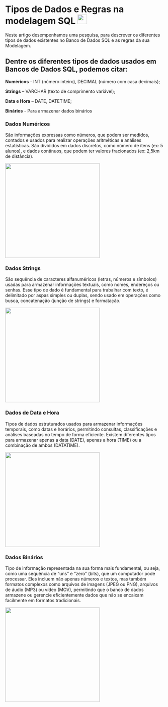 # Tipos de Dados e Regras na modelagem SQL <img src="https://cdn.jsdelivr.net/gh/devicons/devicon@latest/icons/mysql/mysql-original.svg" width="30px">
Neste artigo desempenhamos uma pesquisa, para descrever os diferentes tipos de dados existentes no Banco de Dados SQL e as regras da sua Modelagem. 

## Dentre os diferentes tipos de dados usados em Bancos de Dados SQL, podemos citar:

**Numéricos** - INT (número inteiro), DECIMAL (número com casa decimais); 

**Strings** – VARCHAR (texto de comprimento variável); 

**Data e Hora** – DATE, DATETIME; 

**Binários** - Para armazenar dados binários 

### Dados Numéricos
São informações expressas como números, que podem ser medidos, contados e usados para realizar operações aritméticas e análises estatísticas. São divididos em dados discretos, como número de itens (ex: 5 alunos), e dados contínuos, que podem ter valores fracionados (ex: 2,5km de distância). 

<img src="https://cdn1.gnarususercontent.com.br/1/403201/43ed5b0b-71da-449b-b8ee-ea982af4970b.png" width="300px">

### Dados Strings
São sequência de caracteres alfanuméricos (letras, números e símbolos) usadas para armazenar informações textuais, como nomes, endereços ou senhas. Esse tipo de dado é fundamental para trabalhar com texto, é delimitado por aspas simples ou duplas, sendo usado em operações como busca, concatenação (junção de strings) e formatação. 

<img src="https://consultabd.wordpress.com/wp-content/uploads/2024/03/str_agg_img02.jpg" width="300px">

### Dados de Data e Hora
Tipos de dados estruturados usados para armazenar informações temporais, como datas e horários, permitindo consultas, classificações e análises baseadas no tempo de forma eficiente. Existem diferentes tipos para armazenar apenas a data (DATE), apenas a hora (TIME) ou a combinação de ambos (DATATIME). 

<img src="https://macoratti.net/14/06/tsql_tdh17.gif" width="300px">

### Dados Binários
Tipo de informação representada na sua forma mais fundamental, ou seja, como uma sequência de “uns” e “zero” (bits), que um computador pode processar. Eles incluem não apenas números e textos, mas também formatos complexos como arquivos de imagens (JPEG ou PNG), arquivos de áudio (MP3) ou vídeo (MOV), permitindo que o banco de dados armazene ou gerencie eficientemente dados que não se encaixam facilmente em formatos tradicionais. 

<img src="https://i.sstatic.net/9lPug.png" width="300px">
